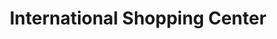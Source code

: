---
title: "International Shopping Center"
url: /saddar-town/international-shopping-center/
shop: mall
---